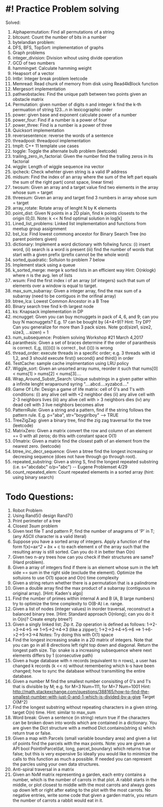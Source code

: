 #! Practice
Problem solving  
========================

Solved:
1. Alphapermutation: Find all permutations of a string
2. bitcount: Count the number of bits in a number
3. bytelandian problem:
4. DFS, BFS, TopSort: implementation of graphs
5. Graph problems
6. integer_division: Division wihout using divide operation
7. GCD of two numbers
8. hammingwt: Calculate hamming weight
9. Heapsort of a vector
10. Intbr: Integer break problem leetcode
11. Memread: Read chunk of memory from disk using Read4kBlock function
12. Mergesort implementation
13. pathwobstacles:  Find the unique path between two points given an obstacle matrix
14. Permutation: given number of digits n and integer k find the k-th permuation of string 123...n in lexicographic order
15. power:  given base and exponent calculate power of a number
16. power_four: Find if a number is a power of four
17. power_three: Find is a number is a power of three
18. Quicksort implementation
19. reversesentence: reverse the words of a sentence
20. threadpool: threadpool implementation
21. tmplt: C++ 11 template use cases
22. toggle: Toggle the alternate bulb problem (leetcode)
23. trailing_zero_in_factorial: Given the number find the tralling zeros in its factorial
24. wiggle:  Length of wiggle sequence ina vector
25. ipcheck: Check whehter given string is a valid IP address
26. midsum: Find the index of an array where the sum of the left part equals the sum of the right part( const space, linear time)
27. twosum: Given an array and a target value find two elements in the array whose sum = target
28. threesum: Given an array and target find 3 numbers in array whose sum = target 
29. array_rotate: Rotate array of lenght N by K elements 
30. point_dist: Given N points in a 2D plain, find k points closests to the origin (0,0). Note: k << N find optimal solution in log[k]
31. Lined_list_problems: Linked list implementation and functions from meetup group assigmment
32. bst_lca: Find lowest commong ancestor for Binary Search Tree (no parent pointers given)
33. dictionary: Implement a word dictionary with follwing funcs: (i) insert word, (ii) search is a word is present 
	(iii) find the number of words that start with a given prefix (prefix cannot be the whole word)
34. sorted_quadratic: Soltuion to problem 7 below
35. Implement stack using a queue
36. k_sorted_merge: merge k sorted lists in an efficient way Hint: O(nklogk) where n is the avg. len of lists
37. wsum: Find the first index i of an array (of integers) such that sum of elements over a window is equal to target.
38. max_sum_subarray: Given a integer array, find the max sum of a subarray (need to be contiguos in the orifinal array)
39. btree_lca: Lowest Common Ancestor in a B Tree
40. Binary search tree find k-th largest node 
41. ks: Knapsack implementation in DP
42. mcnugget: Given you can buy mcnuggets in pack of 4, 6, and 9; can you buy N macnuggets? E.g. 17 can be bought by (4+4+9)?
	Hint: Try DP? Can you generalize for more than 3 pack sizes. Note gcd(size1, size2, size3, ...sizen) = 1
43. num_subsequence: Problem solving Workshop #21 March 4,2017
44. paranthesis: Given a set of braces determine if the order of paranthesis is correct. E,g, ((())()) is correct , but ()()) is wrong
45. thread_order: execute threads in a specific order; e.g. 3 threads with id 1,2, and 3 should execute first() second() and third() in order
46. TestCache: sample cache implmentation using LRU policy
47. Wiggle_sort: Given an unsorted array nums, reorder it such that nums[0] < nums[1] > nums[2] < nums[3]....
48. Wrap_Around_Substr_Search: Unique substrings in a given patter within a infinite lenght wraparound syring "....abcd....xyzabcd...."
49. Game Of Life: Design a game of life matrix: cell of 0's and 1's with conditions: 
	(i) any alive cell with <2 neighbor dies
	(ii) any alive cell with 2-3 neighbors lives
	(iii) any  alive cell with > 3 neighbors dies
	(iv) any dead cell with 3 live neighbors becomes alive
50. PatternRule: Given a string and a pattern, find if the string follows the pattern rule. E.g. p="aba", str="boygirlboy" --> TRUE 
51. TreeZigZag: given a binary tree, find the zig zag traversal for the tree (leetcode)
52. MatrixZero: Given a matrix convert the row and column of an element == 0 with all zeros; do this with constant space O(1)
53. 01matrix: Given a matrix find the closest path of an element from the nearest zero. (leetcode)
54. btree_inc_decr_sequence: Given a btree find the longest increasing or decresing sequence (does not have through go through root).
55. repeated_substring: Given a string S, find the longest repeated substring (i.e. s="abcdabc" o/p="abc") -- Eugene Problemset 4/29
56. count_repeated_elem: Count repeated elements in a sorted array (hint: using binary search) 


Todo Questions:
===============
1. Robot Problem
2. Using Rand5() design Rand7()
4. Print perimeter of a tree
5. Closest 3sum problem
6. Given text file T and pattern P, find the number of anagrams of 'P' in T; (any ASCII character is a valid literal)
7. Suppose you have a sorted array of integers. Apply a function of the form f(x)=a*x^2 + b*x + c to each element 
	x of the array such that the resulting array is still sorted. Can you do it in better than O(n)
8. Given two n-ary trees how can you check if their structures are same? (Hard problem).
10. Given a array of integers find if there is an element whose sum in the left side == sum in the right side (exclude the element).
	Optimize the soltuions to use O(1) space and O(n) time complexity
11. Given a string return whether there is a permutation that is a palindrome
12. Given a double array find the max product of a subarray (contiguous in original array). [Hint: Kaden's algo]
13. Find the number of primes within internal A and B (A, B large numbers) try to optimize the time complexity to O(B-A) i.e. range.
14. Given a list of nodes (integer values) in inorder traversal, reconstruct a balanced binary tree.
	[Hint: Standard approach O(nlong); can you do it in O(n)? Create empty btree?]
15. Given a singly linked list; Zip it. Zip operation is defined as follows:
	1->2->3->4->5 ==> 1->5->2->4->3 (like a zipper); 1->2->3->4->5->6 ==> 1->6->2->5->3->4
	Notes: Try doing this with O(1) space
16. Find the longest increasing snake in a 2D matrix of integers. Note that you can go in all 8 directions  left right top down and diagonal.
	Return the longest path size. Tip: snake is a increasing subsequence where next elements differs by 1 (consecutive path)
17. Given a huge database with n records (equivalent to n rows), a user has changed k records (k << n) without remembering which k-s have been
	changed; how to sync the database without transmitiing the entire database.
18. Given a number M find the smallest number consisiting of 0's and 1's that is divisible by M; e.g. for M=3 Num=111, for M=7 Num=1001
	Hint: http://math.stackexchange.com/questions/388165/how-to-find-the-smallest-number-with-just-0-and-1-which-is-divided-by-a-give
	Target O(M^2)
19. Find the longest substring without repeating characters in a given string. target O(n) time. Hint: similar to max_sum
20. Word break: Given a sentence (in string) return true if the characters can be broken down into words which are contained in a dictionary.
	You are given the Dict structure with a method Dict.contains(string s) which return true or false.
21. Given a map with Parcels (small variable boundary area) and given a list of points find the parcels with the max points. 
	Note: you are given an API bool PointInParcel(lat, long, parcel_boundary) which returns true or false; but this is very expensive
	So ideally you would like to minimize the calls to this function as much a possible. If needed you can represent the parcles
	using your own data structures.
22. Anti-spiral traversal in a matrix
23. Given an NxM matrix representing a garden, each entry contains a number, which is the number of carrots in that plot. 
	A rabbit starts in the middle, or plot closest to middle with the most carrots and always goes up down left or right after eating 
	to the plot with the most carrots. No negative entries, write some code that given a garden matrix, you return the number of carrots 
	a rabbit would eat in it.  

